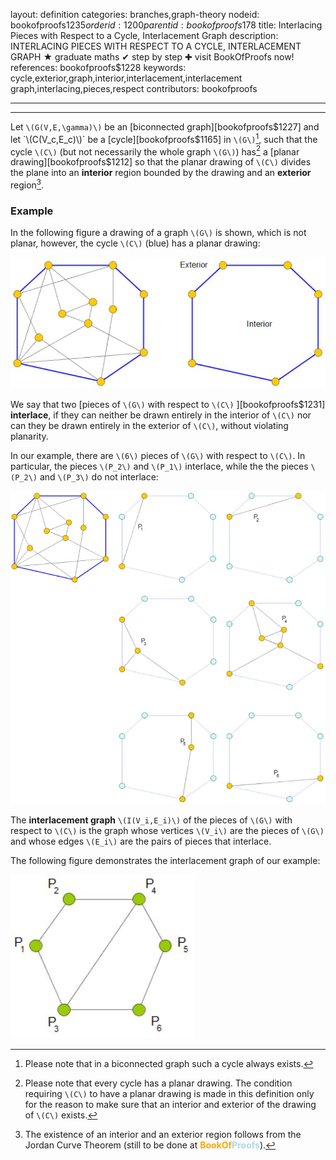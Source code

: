 layout: definition
categories: branches,graph-theory
nodeid: bookofproofs$1235
orderid: 1200
parentid: bookofproofs$178
title: Interlacing Pieces with Respect to a Cycle, Interlacement Graph
description: INTERLACING PIECES WITH RESPECT TO A CYCLE, INTERLACEMENT GRAPH &#9733; graduate maths &#10004; step by step &#10010; visit BookOfProofs now!
references: bookofproofs$1228
keywords: cycle,exterior,graph,interior,interlacement,interlacement graph,interlacing,pieces,respect
contributors: bookofproofs

---


---

Let `\(G(V,E,\gamma)\)` be an [biconnected graph][bookofproofs$1227] and let `\(C(V_c,E_c)\)` be a [cycle][bookofproofs$1165] in `\(G\)`[^1], such that the cycle `\(C\)` (but not necessarily the whole graph `\(G\)`) has[^2] a [planar drawing][bookofproofs$1212] so that the planar drawing of `\(C\)` divides the plane into an **interior** region bounded by the drawing and an **exterior** region[^3].  

### Example

In the following figure a drawing of a graph `\(G\)` is shown, which is not planar, however, the cycle `\(C\)` (blue) has a planar drawing:


![pieces6](https://github.com/bookofproofs/bookofproofs.github.io/blob/main/_sources/_assets/images/examples/pieces6.jpg?raw=true)


We say that two [pieces of `\(G\)` with respect to `\(C\)` ][bookofproofs$1231] **interlace**, if they can neither be drawn entirely in the interior of `\(C\)` nor can they be drawn entirely in the exterior of `\(C\)`, without violating planarity. 

In our example, there are `\(6\)` pieces of `\(G\)` with respect to `\(C\)`. In particular, the pieces `\(P_2\)` and `\(P_1\)` interlace, while the  the pieces `\(P_2\)` and `\(P_3\)` do not interlace: 
  

![pieces](https://github.com/bookofproofs/bookofproofs.github.io/blob/main/_sources/_assets/images/examples/pieces.jpg?raw=true)


The **interlacement graph** `\(I(V_i,E_i)\)` of the pieces of `\(G\)` with respect to `\(C\)` is the graph whose vertices `\(V_i\)` are the pieces of `\(G\)` and whose edges `\(E_i\)` are the pairs of pieces that interlace. 

The following figure demonstrates the interlacement graph of our example:


![interlacementgraph](https://github.com/bookofproofs/bookofproofs.github.io/blob/main/_sources/_assets/images/examples/interlacementgraph.jpg?raw=true) 


[^1]: Please note that in a biconnected graph such a cycle always exists.

[^2]: Please note that every cycle has a planar drawing. The condition requiring `\(C\)` to have a planar drawing is made in this definition only for the reason to make sure that an interior and exterior of the drawing of `\(C\)` exists.

[^3]: The existence of an interior and an exterior region follows from the Jordan Curve Theorem (still to be done at <strong><span style='color:orange'>BookOf</span><span style='color:lightblue'>Proofs</span></strong>).
